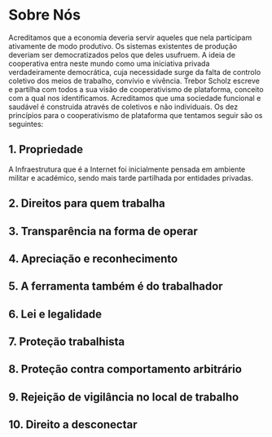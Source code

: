 <!-- #EXTENDS: main { title: "Sobre Nós" } -->

# Sobre Nós

Acreditamos que a economia deveria servir aqueles que nela participam 
ativamente de modo produtivo. Os sistemas existentes de produção 
deveriam ser democratizados pelos que deles usufruem. A ideia de 
cooperativa entra neste mundo como uma iniciativa privada 
verdadeiramente democrática, cuja necessidade surge da falta de 
controlo coletivo dos meios de trabalho, convívio e vivência. Trebor 
Scholz escreve e partilha com todos a sua visão de cooperativismo de 
plataforma, conceito com a qual nos identificamos. Acreditamos que uma 
sociedade funcional e saudável é construida através de coletivos e não 
individuais. Os dez princípios para o cooperativismo de plataforma que 
tentamos seguir são os seguintes:

## 1. Propriedade
A Infraestrutura que é a Internet foi inicialmente pensada em ambiente militar e académico, sendo mais tarde partilhada por entidades 
privadas.
## 2. Direitos para quem trabalha
## 3. Transparência na forma de operar
## 4. Apreciação e reconhecimento
## 5. A ferramenta também é do trabalhador
## 6. Lei e legalidade
## 7. Proteção trabalhista
## 8. Proteção contra comportamento arbitrário
## 9. Rejeição de vigilância no local de trabalho
## 10. Direito a desconectar
